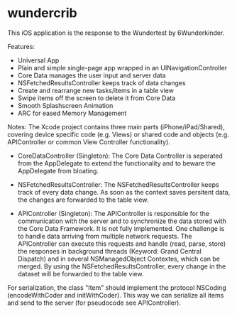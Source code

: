 wundercrib
==========

This iOS application is the response to the Wundertest by 6Wunderkinder. 

Features:
- Universal App
- Plain and simple single-page app wrapped in an UINavigationController
- Core Data manages the user input and server data
- NSFetchedResultsController keeps track of data changes
- Create and rearrange new tasks/items in a table view
- Swipe items off the screen to delete it from Core Data
- Smooth Splashscreen Animation
- ARC for eased Memory Management

Notes:
The Xcode project contains three main parts (iPhone/iPad/Shared), covering device specific code (e.g. Views) or shared code and objects (e.g. APIController or common View Controller functionality). 

- CoreDataController (Singleton):
The Core Data Controller is seperated from the AppDelegate to extend the functionality and to beware the AppDelegate from bloating.

- NSFetchedResultsController:
The NSFetchedResultsController keeps track of every data change. As soon as the context saves persitent data, the changes are forwarded to the table view.

- APIController (Singleton):
The APIController is responsible for the communication with the server and to synchronize the data stored with the Core Data Framework. It is not fully implemented. One challenge is to handle data arriving from multiple network requests. The APIController can execute this requests and handle (read, parse, store) the responses in background threads (Keyword: Grand Central Dispatch) and in several NSManagedObject Contextes, which can be merged. By using the NSFetchedResultsController, every change in the dataset will be forwarded to the table view.

For serialization, the class "Item" should implement the protocol NSCoding (encodeWithCoder and initWithCoder). This way we can serialize all items and send to the server (for pseudocode see APIController).
